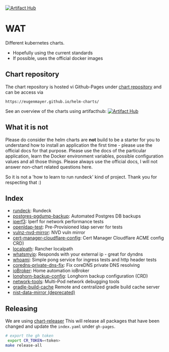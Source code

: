 [![Artifact Hub](https://img.shields.io/endpoint?url=https://artifacthub.io/badge/repository/eugen)](https://artifacthub.io/packages/search?repo=eugen)

# WAT

Different kubernetes charts.

- Hopefully using the current standards
- If possible, uses the official docker images

## Chart repository

The chart repository is hosted vi Github-Pages under [chart repository](https://github.com/EugenMayer/helm-charts/tree/gh-pages)
and can be access via

`https://eugenmayer.github.io/helm-charts/`

See an overview of the charts using artifacthub: [![Artifact Hub](https://img.shields.io/endpoint?url=https://artifacthub.io/badge/repository/eugen)](https://artifacthub.io/packages/search?repo=eugen)

## What it is not

Please do consider the helm charts are **not** build to be a starter for you to understand how to install an application the first time - please use the official docs for that purpose.
Please use the docs of the particular application, learn the Docker environment variables, possible configuration values and all those things.
Please always use the official docs, I will not answer non-chart related questions here.

So it is not a 'how to learn to run rundeck' kind of project. Thank you for respecting that :)

## Index

- [rundeck](charts/rundeck): Rundeck
- [postgres-pgdump-backup](charts/postgres-pgdump-backup): Automated Postgres DB backups
- [iperf3](charts/iperf3): Iperf for network performance tests
- [openldap-test](charts/openldap-test): Pre-Provisioned ldap server for tests
- [vulnz-nvd-mirror](charts/vulnz-nvd-mirror): NVD vuln mirror
- [cert-manager-cloudflare-config](charts/cert-manager-cloudflare-config): Cert Manager Cloudflare ACME config CRD)
- [localpath](charts/localpath): Rancher localpath 
- [whatsmyip](charts/whatsmyip): Responds with your external ip - great for dyndns
- [whoami](charts/whoami): Simple pong service for ingress tests and http header tests
- [coredns-private-dns-fix](charts/coredns-private-dns-fix): Fix coreDNS private DNS resolving
- [ioBroker](charts/iobroker): Home automation ioBroker
- [longhorn-backup-config](charts/longhorn-backup-config): Longhorn backup configuration (CRD)
- [network-tools](charts/network-tools): Multi-Pod network debugging tools
- [gradle-build-cache](charts/gradle-build-cache) Remote and centralized gradle build cache server
- [nist-data-mirror (deprecated)](charts/nist-data-mirror)

## Releasing

We are using [chart-releaser](https://github.com/helm/chart-releaser)
This will release all packages that have been changed and update the `index.yaml` under `gh-pages`.

```bash
# export the gh token
 export CR_TOKEN=<token>
make release-all
```
